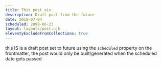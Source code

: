 ```yaml
---
title: This post six.
description: Draft post from the future
date: 2018-07-04
scheduled: 2099-06-23
layout: layouts/post.njk
eleventyExcludeFromCollections: true
---
```


this  IS is a draft post set to future using the ``` scheduled ``` property on the frontmatter, the post would only be built/generated when the scheduled date gets passed
